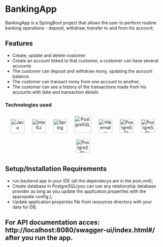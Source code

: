 # BankingApp

BankingApp is a SpringBoot project that allows the user to perform routine banking operations - deposit, withdraw, transfer to and from his account;

## Features

- Create, update and delete customer
- Create an account linked to that customer, a customer can have several accounts
- The customer can deposit and withdraw mony, updating the account balance.
- The customer can transact mony from one account to another, 
- The customer can see a history of the transactions made from his accounts with date and transaction details

### Technologies used

<div align="center">  
<img style="margin: 10px" src="https://img.icons8.com/color/48/000000/java-coffee-cup-logo.png" alt="Java" height="45"/>
<img style="margin: 10px" src="https://upload.wikimedia.org/wikipedia/commons/thumb/9/9c/IntelliJ_IDEA_Icon.svg/1200px-IntelliJ_IDEA_Icon.svg.png" alt="IntelliJ" height="45"/>
<img style="margin: 10px" src="https://du0ulnyus7r80.cloudfront.net/wp-content/uploads/2020/02/spring-boot-logo-png-4-transparent.png" alt="Spring" height="45" />
<img style="margin: 10px" src="https://images.tute.io/tute/topic/jpa.png" alt="PostgreSQL" height="55" />  

<img style="margin: 10px" src="https://3.bp.blogspot.com/-9S6PlDjJx2g/V6W-29_hjkI/AAAAAAAAAF4/L-LkN7VDAEseVNdmzp8prn9FM-LS_TaQwCPcB/s1600/hibernate.png" alt="Hibernate" height="45"/>
<img style="margin: 10px" src="https://img.icons8.com/color/48/000000/postgreesql.png" alt="PostgreSQL" height="45" />  
<img style="margin: 10px" src="https://upload.wikimedia.org/wikipedia/commons/a/ab/Swagger-logo.png" alt="PostgreSQL" height="45" /> 
<img style="margin: 10px" src="https://seeklogo.com/images/P/postman-logo-F43375A2EB-seeklogo.com.png" alt="PostgreSQL" height="45" /> 


</div>  

## Setup/Installation Requirements
- run backend app in your IDE (all the dependecys are in the pom.xml);
- Create database in PostgreSQL(you can use any relationship database provider as long as you update the application.properties with the appropiate config.);
- Update application.properties file from resources directory with your data for DB;

## For API documentation acces: http://localhost:8080/swagger-ui/index.html#/  after you run the app.
